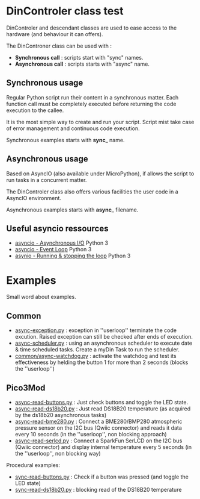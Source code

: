 # DinControler class test

DinControler and descendant classes are used to ease access to the hardware (and behaviour it can offers).

The DinControner class can be used with :

* __Synchronous call__ : scripts start with "sync" names.
* __Asynchronous call__ : scripts starts with "async" name.

## Synchronous usage

Regular Python script run their content in a synchronous matter. Each function call must be completely executed before returning the code execution to the callee. 

It is the most simple way to create and run your script.
Script mist take case of error management and continuous code execution.

Synchronous examples starts with __sync___ name.

## Asynchronous usage

Based on AsyncIO (also available under MicroPython), if allows the script to run tasks in a concurrent matter. 

The DinControler class also offers various facilities the user code in a AsyncIO environment.

Asynchronous examples starts with __async___ filename.

## Useful asyncio ressources
* [asyncio - Asynchronous I/O](https://docs.python.org/3/library/asyncio.html) Python 3
* [asyncio - Event Loop](https://docs.python.org/3/library/asyncio-eventloop.html) Python 3
* [asynio - Running & stopping the loop](https://docs.python.org/3/library/asyncio-eventloop.html#running-and-stopping-the-loop) Python 3

# Examples

Small word about examples.

## Common 

* [async-exception.py](common/async-exception.py) : exception in ''userloop'' terminate the code excution. Raised exception can still be checked after ends of execution.
* [async-scheduler.py](common/async-scheduler.py) : using an asynchronous scheduler to execute date & time scheduled tasks. Create a myDin Task to run the scheduler.
* [common/async-watchdog.py](common/async-watchdog.py) : activate the watchdog and test its effectiveness by helding the button 1 for more than 2 seconds (blocks the ''userloop'')

## Pico3Mod 

* [async-read-buttons.py](pico3mod/async-read-buttons.py) : Just check buttons and toggle the LED state.
* [async-read-ds18b20.py](pico3mod/async-read-ds18b20.py) : Just read DS18B20 temperature (as acquired by the ds18b20 asynchronous tasks)
* [async-read-bme280.py](pico3mod/async-read-bme280.py) : Connect a BME280/BMP280 atmospheric pressure sensor on the I2C bus (Qwiic connector) and reads it data every 10 seconds (in the ''userloop'', non blocking approach)
* [async-read-serlcd.py](pico3mod/async-read-serlcd.py) : Connect a SparkFun SerLCD on the I2C bus (Qwiic connector) and display internal temperature every 5 seconds (in the ''userloop'', non blocking way)

Procedural examples:
* [sync-read-buttons.py](pico3mod/sync-read-buttons.py) : Check if a button was pressed (and toggle the LED state)
* [sync-read-ds18b20.py](pico3mod/sync-read-ds18b20.py) : blocking read of the DS18B20 temperature